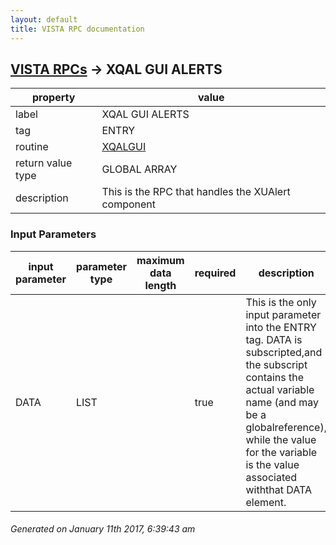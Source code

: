 ```yaml
---
layout: default
title: VISTA RPC documentation
---
```




## [VISTA RPCs](TableOfContent.md) &#8594; XQAL GUI ALERTS 

 property | value 
--- | --- 
 label | XQAL GUI ALERTS
 tag | ENTRY
 routine | [XQALGUI](http://code.osehra.org/dox/Routine_XQALGUI_source.html)
 return value type | GLOBAL ARRAY
 description | This is the RPC that handles the XUAlert component

### Input Parameters

| input parameter | parameter type | maximum data length | required | description | 
| --- | --- | --- | --- | --- | 
| DATA | LIST |  | true | This is the only input parameter into the ENTRY tag. DATA is subscripted,and the subscript contains the actual variable name (and may be a globalreference), while the value for the variable is the value associated withthat DATA element. | 




 ###### Generated on January 11th 2017, 6:39:43 am